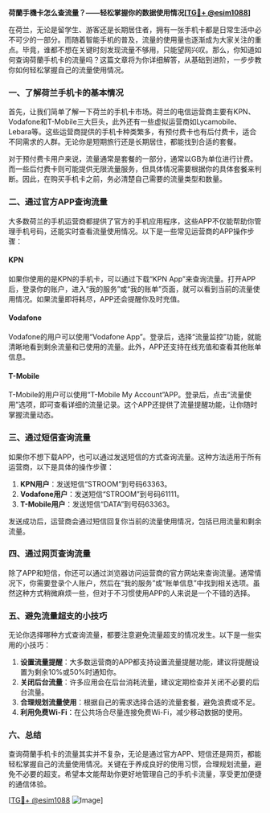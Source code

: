 **荷蘭手機卡怎么查流量？——轻松掌握你的数据使用情况[[TG💪+ @esim1088](https://t.me/s/esim1088)]**

在荷兰，无论是留学生、游客还是长期居住者，拥有一张手机卡都是日常生活中必不可少的一部分。而随着智能手机的普及，流量的使用量也逐渐成为大家关注的重点。毕竟，谁都不想在关键时刻发现流量不够用，只能望网兴叹。那么，你知道如何查询荷蘭手机卡的流量吗？这篇文章将为你详细解答，从基础到进阶，一步步教你如何轻松掌握自己的流量使用情况。

### 一、了解荷兰手机卡的基本情况

首先，让我们简单了解一下荷兰的手机卡市场。荷兰的电信运营商主要有KPN、Vodafone和T-Mobile三大巨头，此外还有一些虚拟运营商如Lycamobile、Lebara等。这些运营商提供的手机卡种类繁多，有预付费卡也有后付费卡，适合不同需求的人群。无论你是短期旅行还是长期居住，都能找到合适的套餐。

对于预付费卡用户来说，流量通常是套餐的一部分，通常以GB为单位进行计费。而一些后付费卡则可能提供无限流量服务，但具体情况需要根据你的具体套餐来判断。因此，在购买手机卡之前，务必清楚自己需要的流量类型和数量。

### 二、通过官方APP查询流量

大多数荷兰的手机运营商都提供了官方的手机应用程序，这些APP不仅能帮助你管理手机号码，还能实时查看流量使用情况。以下是一些常见运营商的APP操作步骤：

#### KPN
如果你使用的是KPN的手机卡，可以通过下载“KPN App”来查询流量。打开APP后，登录你的账户，进入“我的服务”或“我的账单”页面，就可以看到当前的流量使用情况。如果流量即将耗尽，APP还会提醒你及时充值。

#### Vodafone
Vodafone的用户可以使用“Vodafone App”。登录后，选择“流量监控”功能，就能清晰地看到剩余流量和已使用的流量。此外，APP还支持在线充值和查看其他账单信息。

#### T-Mobile
T-Mobile的用户可以使用“T-Mobile My Account”APP。登录后，点击“流量使用”选项，即可查看详细的流量记录。这个APP还提供了流量提醒功能，让你随时掌握流量动态。

### 三、通过短信查询流量

如果你不想下载APP，也可以通过发送短信的方式查询流量。这种方法适用于所有运营商，以下是具体的操作步骤：

1. **KPN用户**：发送短信“STROOM”到号码63363。
2. **Vodafone用户**：发送短信“STROOM”到号码61111。
3. **T-Mobile用户**：发送短信“DATA”到号码63363。

发送成功后，运营商会通过短信回复你当前的流量使用情况，包括已用流量和剩余流量。

### 四、通过网页查询流量

除了APP和短信，你还可以通过浏览器访问运营商的官方网站来查询流量。通常情况下，你需要登录个人账户，然后在“我的服务”或“账单信息”中找到相关选项。虽然这种方式稍微麻烦一些，但对于不习惯使用APP的人来说是一个不错的选择。

### 五、避免流量超支的小技巧

无论你选择哪种方式查询流量，都要注意避免流量超支的情况发生。以下是一些实用的小技巧：

1. **设置流量提醒**：大多数运营商的APP都支持设置流量提醒功能，建议将提醒设置为剩余10%或50%时通知你。
2. **关闭后台流量**：许多应用会在后台消耗流量，建议定期检查并关闭不必要的后台流量。
3. **合理规划流量使用**：根据自己的需求选择合适的流量套餐，避免浪费或不足。
4. **利用免费Wi-Fi**：在公共场合尽量连接免费Wi-Fi，减少移动数据的使用。

### 六、总结

查询荷蘭手机卡的流量其实并不复杂，无论是通过官方APP、短信还是网页，都能轻松掌握自己的流量使用情况。关键在于养成良好的使用习惯，合理规划流量，避免不必要的超支。希望本文能帮助你更好地管理自己的手机卡流量，享受更加便捷的通信体验。

[[TG💪+ @esim1088](https://t.me/s/esim1088) ![Image](https://i.postimg.cc/4NQfJmqS/Snipaste-2025-05-13-00-14-12.png)]
